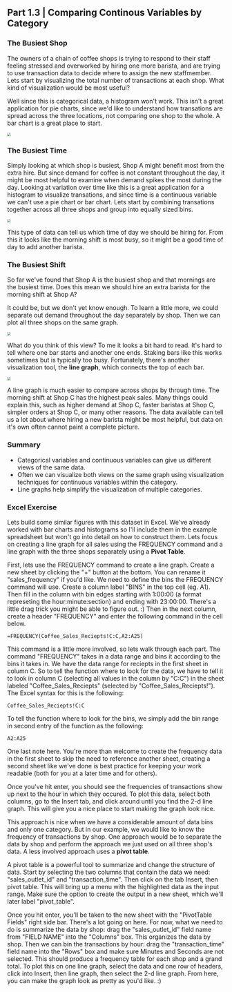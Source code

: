 ## Part 1.3 | Comparing Continous Variables by Category

### The Busiest Shop

The owners of a chain of coffee shops is trying to respond to their staff feeling stressed and overworked by hiring one more barista, and are trying to use transaction data to decide where to assign the new staffmember. Lets start by visualizing the total number of transactions at each shop. What kind of visualization would be most useful?

Well since this is categorical data, a histogram won't work. This isn't a great application for pie charts, since we'd like to understand how transations are spread across the three locations, not comparing one shop to the whole. A bar chart is a great place to start.

<img src="Figures/Part_1_3_Coffee_Shop_Transations.png" style="zoom:50%;" />

### The Busiest Time

Simply looking at which shop is busiest, Shop A might benefit most from the extra hire. But since demand for coffee is not constant throughout the day, it might be most helpful to examine when demand spikes the most during the day. Looking at variation over time like this is a great application for a histogram to visualize transations, and since time is a continuous variable we can't use a pie chart or bar chart. Lets start by combining transations together across all three shops and group into equally sized bins. 

<img src="Figures/Part_1_3_Coffee_Shop_Transations_All_Hist.png" style="zoom:50%;" />

This type of data can tell us which time of day we should be hiring for. From this it looks like the morning shift is most busy, so it might be a good time of day to add another barista. 

### The Busiest Shift

So far we've found that Shop A is the busiest shop and that mornings are the busiest time. Does this mean we should hire an extra barista for the morning shift at Shop A?

It could be, but we don't yet know enough. To learn a little more, we could separate out demand throughout the day separately by shop. Then we can plot all three shops on the same graph. 

<img src="Figures/Part_1_3_Coffee_Shop_Transations_Shops_Hist.png" style="zoom:50%;" />

What do you think of this view? To me it looks a bit hard to read. It's hard to tell where one bar starts and another one ends. Staking bars like this works sometimes but is typically too busy. Fortunately, there's another visualization tool, the **line graph**, which connects the top of each bar.

<img src="Figures/Part_1_3_Coffee_Shop_Transactions_Shops_Line.png" style="zoom:50%;" />

A line graph is much easier to compare across shops by through time. The morning shift at Shop C has the highest peak sales. Many things could explain this, such as higher demand at Shop C, faster baristas at Shop C, simpler orders at Shop C, or many other reasons. The data available can tell us a lot about where hiring a new barista might be most helpful, but data on it's own often cannot paint a complete picture. 

### Summary

- Categorical variables and continuous variables can give us different views of the same data.
- Often we can visualize both views on the same graph using visualization techniques for continuous variables within the category.
- Line graphs help simplify the visualization of multiple categories. 

### Excel Exercise

Lets build some similar figures with this dataset in Excel. We've already worked with bar charts and histograms so I'll include them in the example spreadsheet but won't go into detail on how to construct them. Lets focus on creating a line graph for all sales using the FREQUENCY command and a line graph with the three shops separately using a **Pivot Table**.

First, lets use the FREQUENCY command to create a line graph. Create a new sheet by clicking the "+" button at the bottom. You can rename it "sales_frequency" if you'd like. We need to define the bins the FREQUENCY command will use. Create a column label "BINS" in the top cell (eg. A1). Then fill in the column with bin edges starting with 1:00:00 (a format represeting the hour:minute:section) and ending with 23:00:00. There's a little drag trick you might be able to figure out. :) Then in the next column, create a header "FREQUENCY" and enter the following command in the cell below. 

`=FREQUENCY(Coffee_Sales_Reciepts!C:C,A2:A25)`

This command is a little more involved, so lets walk through each part. The command "FREQUENCY" takes in a data range and bins it according to the bins it takes in. We have the data range for reciepts in the first sheet in column C. So to tell the function where to look for the data, we have to tell it to look in column C (selecting all values in the column by "C:C") in the sheet labeled "Coffee_Sales_Reciepts" (selected by "Coffee_Sales_Reciepts!"). The Excel syntax for this is the following:

`Coffee_Sales_Reciepts!C:C`

To tell the function where to look for the bins, we simply add the bin range in second entry of the function as the following:

`A2:A25`

One last note here. You're more than welcome to create the frequency data in the first sheet to skip the need to reference another sheet, creating a second sheet like we've done is best practice for keeping your work readable (both for you at a later time and for others).

Once you've hit enter, you should see the frequencies of transactions show up next to the hour in which they occured. To plot this data, select both columns, go to the Insert tab, and click around until you find the 2-d line graph. This will give you a nice place to start making the graph look nice.

This approach is nice when we have a considerable amount of data bins and only one category. But in our example, we would like to know the frequency of transactions by shop. One approach would be to separate the data by shop and perform the approach we just used on all three shop's data. A less involved approach uses a **pivot table**. 

A pivot table is a powerful tool to summarize and change the structure of data. Start by selecting the two columns that contain the data we need: "sales_outlet_id" and "transaction_time". Then click on the tab Insert, then pivot table. This will bring up a menu with the highlighted data as the input range. Make sure the option to create the output in a new sheet, which we'll later label "pivot_table".

Once you hit enter, you'll be taken to the new sheet with the "PivotTable Fields" right side bar. There's a lot going on here. For now, what we need to do is summarize the data by shop: drag the "sales_outlet_id" field name from "FIELD NAME" into the "Columns" box. This organizes the data by shop. Then we can bin the transactions by hour: drag the "transaction_time" field name into the "Rows" box and make sure Minutes and Seconds are not selected. This should produce a frequency table for each shop and a grand total. To plot this on one line graph, select the data and one row of headers, click into Insert, then line graph, then select the 2-d line graph. From here, you can make the graph look as pretty as you'd like. :)